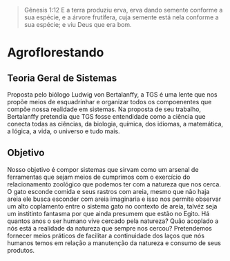 > Gênesis 1:12
> E a terra produziu erva, erva dando semente conforme a sua espécie, e a árvore frutífera, cuja semente está nela conforme a sua espécie; e viu Deus que era bom. 

# Agroflorestando

## Teoria Geral de Sistemas
Proposta pelo biólogo Ludwig von Bertalanffy, a TGS é uma lente que nos propõe meios de esquadrinhar e organizar todos os compoenentes que compõe nossa realidade em sistemas. Na proposta de seu trabalho, Bertalanffy pretendia que TGS fosse entendidade como a ciência que conecta todas as ciências, da biologia, química, dos idiomas, a matemática, a lógica, a vida, o universo e tudo mais.

## Objetivo
Nosso objetivo é compor sistemas que sirvam como um arsenal de ferramentas que sejam meios de cumprimos com o exercício do relacionamento zoológico que podemos ter com a natureza que nos cerca. O gato esconde comida e seus rastros com areia, mesmo que não haja areia ele busca esconder com areia imaginaria e isso nos permite observar um alto coplamento entre o sistema gato no contexto de areia, talvéz seja um institinto fantasma por que ainda presumem que estão no Egito. Há quantos anos o ser humano vive cercado pela natureza? Quão acoplado a nós está a realidade da natureza que sempre nos cercou? Pretendemos fornecer meios práticos de facilitar a continuidade dos laços que nós humanos temos em relação a manutenção da natureza e consumo de seus produtos.
